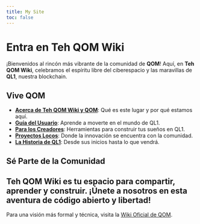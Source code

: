 ```yaml
---
title: My Site
toc: false
---
```

# Entra en Teh QOM Wiki
¡Bienvenidos al rincón más vibrante de la comunidad de **QOM**! Aquí, en **Teh QOM Wiki**, celebramos el espíritu libre del ciberespacio y las maravillas de **QL1**, nuestra blockchain. 
## Vive QOM 
- **[Acerca de Teh QOM Wiki y QOM](about-teh-qom-wiki.md)**: Qué es este lugar y por qué estamos aquí. 
- **[Guía del Usuario](user-interaction.md)**: Aprende a moverte en el mundo de QL1. 
- **[Para los Creadores](docs.md)**: Herramientas para construir tus sueños en QL1. 
- **[Proyectos Locos](projects.md)**: Donde la innovación se encuentra con la comunidad. 
- **[La Historia de QL1](network-history.md)**: Desde sus inicios hasta lo que vendrá. 
## Sé Parte de la Comunidad 
Teh QOM Wiki es tu espacio para compartir, aprender y construir. ¡Únete a nosotros en esta aventura de código abierto y libertad! 
--- 
Para una visión más formal y técnica, visita la [Wiki Oficial de QOM](index-qom.md).